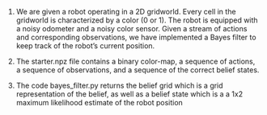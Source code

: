 1) We are given a robot operating in a 2D gridworld. Every cell in the gridworld is characterized by a color (0 or 1). The robot is equipped with a noisy odometer and a noisy color sensor. Given a stream of actions and corresponding observations, we have implemented a Bayes filter to keep track of the robot’s current position.

2) The starter.npz file contains a binary color-map, a sequence of actions, a sequence of observations, and a sequence of the correct belief states.

3) The code bayes_filter.py returns the belief grid which is a grid representation of the belief, as well as a belief state which is a a 1x2 maximum likelihood estimate of the robot position
